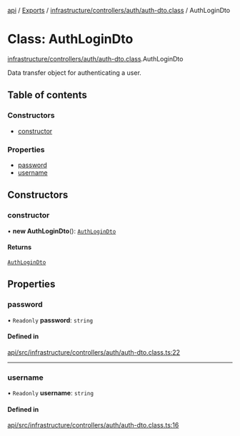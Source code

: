 [api](../README.md) / [Exports](../modules.md) / [infrastructure/controllers/auth/auth-dto.class](../modules/infrastructure_controllers_auth_auth_dto_class.md) / AuthLoginDto

# Class: AuthLoginDto

[infrastructure/controllers/auth/auth-dto.class](../modules/infrastructure_controllers_auth_auth_dto_class.md).AuthLoginDto

Data transfer object for authenticating a user.

## Table of contents

### Constructors

- [constructor](infrastructure_controllers_auth_auth_dto_class.AuthLoginDto.md#constructor)

### Properties

- [password](infrastructure_controllers_auth_auth_dto_class.AuthLoginDto.md#password)
- [username](infrastructure_controllers_auth_auth_dto_class.AuthLoginDto.md#username)

## Constructors

### constructor

• **new AuthLoginDto**(): [`AuthLoginDto`](infrastructure_controllers_auth_auth_dto_class.AuthLoginDto.md)

#### Returns

[`AuthLoginDto`](infrastructure_controllers_auth_auth_dto_class.AuthLoginDto.md)

## Properties

### password

• `Readonly` **password**: `string`

#### Defined in

[api/src/infrastructure/controllers/auth/auth-dto.class.ts:22](https://github.com/No-Country/c16-58-t-typescript/blob/d2fd85f/api/src/infrastructure/controllers/auth/auth-dto.class.ts#L22)

---

### username

• `Readonly` **username**: `string`

#### Defined in

[api/src/infrastructure/controllers/auth/auth-dto.class.ts:16](https://github.com/No-Country/c16-58-t-typescript/blob/d2fd85f/api/src/infrastructure/controllers/auth/auth-dto.class.ts#L16)
